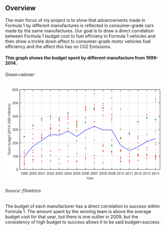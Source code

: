 ## Overview
The main focus of my project is to show that advancements made in Formula 1 by different manufactures is reflected in consumer-grade cars made by the same manufactures. Our goal is to draw a direct correlation between Formula 1 budget cost to fuel efficieny in Formula 1 vehicles and then show a trickle down affect to consumer-grade motor vehicles fuel efficiency and the affect this has on C02 Emissions. 
#### This graph shows the budget spent by different manufacture from 1999-2014.
###### Green=winner
![graph](BudgetvsSuccess.png)
###### Source: f1metrics        
The budget of each manufacturer has a direct correlation to success within Formula 1. The amount spent by the winning team is above the average budget cost for that year, but there is one outlier in 2009, but the consistency of high budget to success allows it to be said budget=success. 
